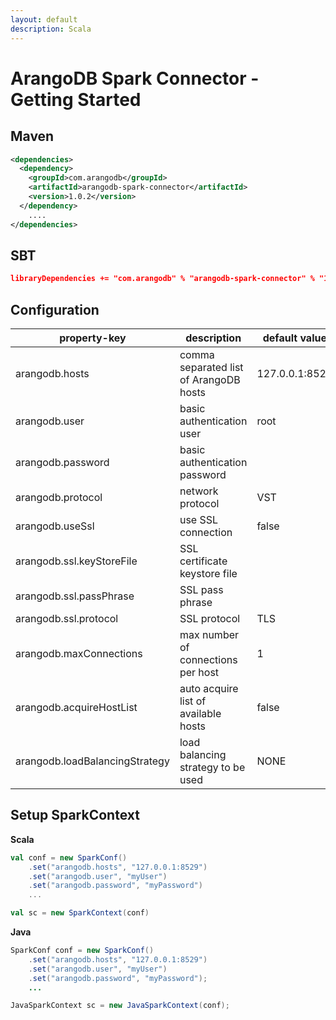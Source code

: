 ```yaml
---
layout: default
description: Scala
---
```


# ArangoDB Spark Connector - Getting Started

## Maven

```XML
<dependencies>
  <dependency>
    <groupId>com.arangodb</groupId>
    <artifactId>arangodb-spark-connector</artifactId>
    <version>1.0.2</version>
  </dependency>
	....
</dependencies>
```

## SBT

```Json
libraryDependencies += "com.arangodb" % "arangodb-spark-connector" % "1.0.2"
```

## Configuration

| property-key                   | description                            | default value  |
| ------------------------------ | -------------------------------------- | -------------- |
| arangodb.hosts                 | comma separated list of ArangoDB hosts | 127.0.0.1:8529 |
| arangodb.user                  | basic authentication user              | root           |
| arangodb.password              | basic authentication password          |                |
| arangodb.protocol              | network protocol                       | VST            |
| arangodb.useSsl                | use SSL connection                     | false          |
| arangodb.ssl.keyStoreFile      | SSL certificate keystore file          |                |
| arangodb.ssl.passPhrase        | SSL pass phrase                        |                |
| arangodb.ssl.protocol          | SSL protocol                           | TLS            |
| arangodb.maxConnections        | max number of connections per host     | 1              |
| arangodb.acquireHostList       | auto acquire list of available hosts   | false          |
| arangodb.loadBalancingStrategy | load balancing strategy to be used     | NONE           |

## Setup SparkContext

**Scala**

```Scala
val conf = new SparkConf()
    .set("arangodb.hosts", "127.0.0.1:8529")
    .set("arangodb.user", "myUser")
    .set("arangodb.password", "myPassword")
    ...

val sc = new SparkContext(conf)
```

**Java**

```Java
SparkConf conf = new SparkConf()
    .set("arangodb.hosts", "127.0.0.1:8529")
    .set("arangodb.user", "myUser")
    .set("arangodb.password", "myPassword");
    ...

JavaSparkContext sc = new JavaSparkContext(conf);
```
